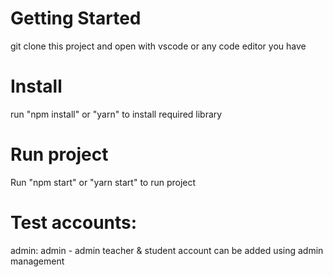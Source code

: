 # Getting Started

git clone this project and open with vscode or any code editor you have

# Install

run "npm install" or "yarn" to install required library

# Run project

Run "npm start" or "yarn start" to run project

# Test accounts:
 admin: admin - admin
 teacher & student account can be added using admin management
